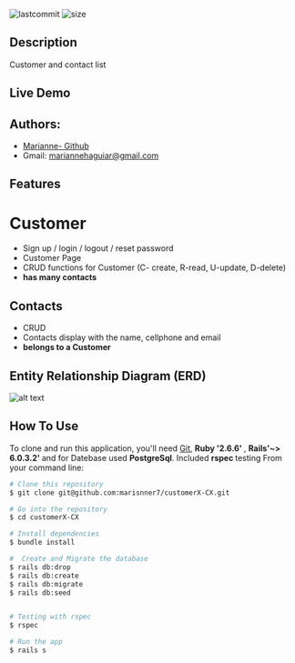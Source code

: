 
![lastcommit](https://img.shields.io/github/last-commit/marisnner7/customerx-cx)
![size](https://img.shields.io/github/languages/code-size/marisnner7/customerx-cx)

## Description
Customer and contact list

## Live Demo


## Authors:
* [Marianne- Github](https://github.com/marisnner7)
* Gmail: mariannehaguiar@gmail.com


## Features

# Customer
* Sign up / login / logout / reset password
* Customer Page
* CRUD functions for Customer (C- create, R-read, U-update, D-delete)
* <b> has many contacts </b> 

## Contacts
* CRUD
* Contacts display with the name, cellphone and email
* <b> belongs to a Customer </b>



## Entity Relationship Diagram (ERD)
![alt text](app/assets/images/erd.jpeg)


## How To Use

To clone and run this application, you'll need [Git](https://git-scm.com), <b>Ruby '2.6.6' </b>, <b>Rails'~> 6.0.3.2' </b> and for Datebase used <b> PostgreSql</b>. Included <b> rspec </b> testing From your command line:

```bash
# Clone this repository
$ git clone git@github.com:marisnner7/customerX-CX.git

# Go into the repository
$ cd customerX-CX

# Install dependencies
$ bundle install

#  Create and Migrate the database
$ rails db:drop
$ rails db:create
$ rails db:migrate
$ rails db:seed


# Testing with rspec
$ rspec

# Run the app
$ rails s
```


